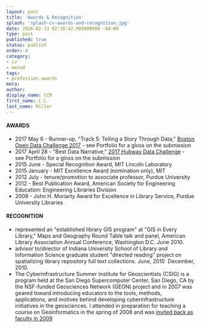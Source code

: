 ```yaml
---
layout: post
title: 'Awards & Recognition'
splash: 'splash-cv-awards-and-recognition.jpg'
date: 2016-02-13 02:18:42.000000000 -04:00
type: post
published: true
status: publish
order: 4
category:
- cv
- menud
tags:
- profession,awards
meta:
author:
display_name: CCM
first_name: C.C.
last_name: Miller
---
```


#### AWARDS
* 2017 May 6 - Runner-up, "Track 5: Telling a Story Through Data," [Boston Open Data Challenge 2017](https://docs.google.com/document/d/1STCtJdz5u2hAj0PAtwz1IcgyB16CM4Ak9artnkywv3U/edit) - see <span class="copy-trigger" data-type="slug" data-id="cv-portfolio">Portfolio</span> for a gloss on the submission
* 2017 April 28 - "Best Data Narrative," [2017 Hubway Data Challenge](https://www.thehubway.com/blog/2017-datachallenge-winners) - see <span class="copy-trigger" data-type="slug" data-id="cv-portfolio">Portfolio</span> for a gloss on the submission
* 2015 June - Special Recognition Award, MIT Lincoln Laboratory
* 2015 January - MIT Excellence Award (nomination only), MIT
* 2012 July - tenure/promotion to associate professor, Purdue University
* 2012 - Best Publication Award, American Society for Engineering Education: Engineering Libraries Division 
* 2009 - John H. Moriarty Award for Excellence in Library Service, Purdue University Libraries

#### RECOGNITION

* represented an "established library GIS program" at "GIS in Every Library," Maps and Geography Round Table talk and panel, American Library Association Annual Conference, Washington D.C. June 2010.
* advisor to/director of Indiana University School of Library and Information Science graduate student "directed reading" project on spatializing library repository full text collections. June, 2010 ­ December, 2010.
* The Cyberinfrastructure Summer Institute for Geoscientists (CSIG) is a program held at the San Diego Supercomputer Center, San Diego, CA by the NSF-­funded Geosciences Network (GEON) project and in 2007 was geared toward introducing educators to the tools, methods, applications, and motives behind developing cyberinfrastructure initiatives in the geosciences. I attended in preparation for teaching a course on Geoinformatics in the spring of 2008 and was [invited back as faculty in 2009](http://www.geongrid.org/index.php/education/si_faculty/csig_2009)
